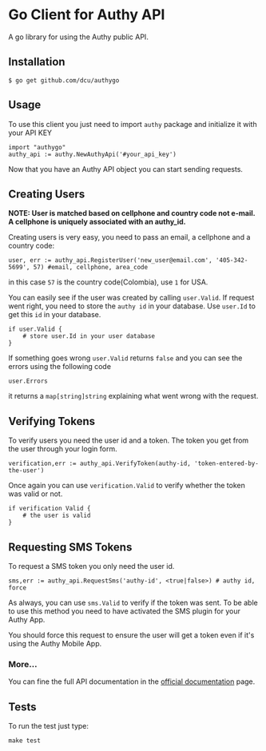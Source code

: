 # Go Client for Authy API

A go library for using the Authy public API.


## Installation

	$ go get github.com/dcu/authygo

## Usage

To use this client you just need to import `authy` package and initialize it with your API KEY


    import "authygo"
    authy_api := authy.NewAuthyApi('#your_api_key')

Now that you have an Authy API object you can start sending requests.


## Creating Users

__NOTE: User is matched based on cellphone and country code not e-mail.
A cellphone is uniquely associated with an authy_id.__  

Creating users is very easy, you need to pass an email, a cellphone and a country code:
   
    user, err := authy_api.RegisterUser('new_user@email.com', '405-342-5699', 57) #email, cellphone, area_code

in this case `57` is the country code(Colombia), use `1` for USA.

You can easily see if the user was created by calling `user.Valid`.
If request went right, you need to store the `authy id` in your database. Use `user.Id` to get this `id` in your database.

    if user.Valid {
        # store user.Id in your user database
    }

If something goes wrong `user.Valid` returns `false` and you can see the errors using the following code

    user.Errors

it returns a `map[string]string` explaining what went wrong with the request.


## Verifying Tokens


To verify users you need the user id and a token. The token you get from the user through your login form. 

    verification,err := authy_api.VerifyToken(authy-id, 'token-entered-by-the-user')

Once again you can use `verification.Valid` to verify whether the token was valid or not.

    if verification Valid {
        # the user is valid
    }


## Requesting SMS Tokens

To request a SMS token you only need the user id.

	sms,err := authy_api.RequestSms('authy-id', <true|false>) # authy id, force

As always, you can use `sms.Valid` to verify if the token was sent. To be able to use this method you need to have activated the SMS plugin for your Authy App.

You should force this request to ensure the user will get a token even if it's using the Authy Mobile App.

### More…

You can fine the full API documentation in the [official documentation](https://docs.authy.com) page.


## Tests

To run the test just type:

    make test



